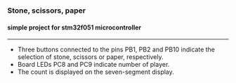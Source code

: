 ### Stone, scissors, paper

#### simple project for stm32f051 microcontroller 
---

- Three buttons connected to the pins PB1, PB2 and PB10 indicate the selection of stone, scissors or paper, respectively. 
- Board LEDs PC8 and PC9 indicate number of player.
- The count is displayed on the seven-segment display.
